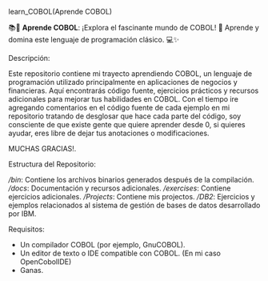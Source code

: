 learn_COBOL(Aprende COBOL)

📚📂 **Aprende COBOL**: ¡Explora el fascinante mundo de COBOL! 🌟 Aprende y domina este lenguaje de programación clásico. 💻✨

Descripción:

Este repositorio contiene mi trayecto aprendiendo COBOL, un lenguaje de programación utilizado principalmente en aplicaciones de negocios y financieras. 
Aquí encontrarás código fuente, ejercicios prácticos y recursos adicionales para mejorar tus habilidades en COBOL.
Con el tiempo ire agregando comentarios en el código fuente de cada ejemplo en mi repositorio tratando de desglosar que hace cada parte del código, soy consciente de que existe gente que quiere aprender desde 0,
si quieres ayudar, eres libre de dejar tus anotaciones o modificaciones. 

MUCHAS GRACIAS!.

Estructura del Repositorio:

*/bin*: Contiene los archivos binarios generados después de la compilación.
*/docs*: Documentación y recursos adicionales.
*/exercises*: Contiene ejercicios adicionales.
*/Projects*: Contiene mis projectos.
*/DB2*: Ejercicios y ejemplos relacionados al sistema de gestión de bases de datos desarrollado por IBM.

Requisitos:

- Un compilador COBOL (por ejemplo, GnuCOBOL).
- Un editor de texto o IDE compatible con COBOL.
(En mi caso OpenCobolIDE)
- Ganas.
